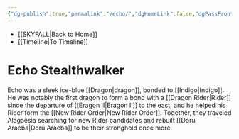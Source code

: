 ```yaml
---
{"dg-publish":true,"permalink":"/echo/","dgHomeLink":false,"dgPassFrontmatter":false}
---
```


- [[SKYFALL|Back to Home]]
- [[Timeline|To Timeline]]

# Echo Stealthwalker

Echo was a sleek ice-blue [[Dragon|dragon]], bonded to [[Indigo|Indigo]]. He was notably the first dragon to form a bond with a [[Dragon Rider|Rider]] since the departure of [[Eragon II|Eragon II]] to the east, and he helped his Rider form the [[New Rider Order|New Rider Order]]. Together, they traveled Alagaësia searching for new Rider candidates and rebuilt [[Doru Araeba|Doru Araeba]] to be their stronghold once more. 



